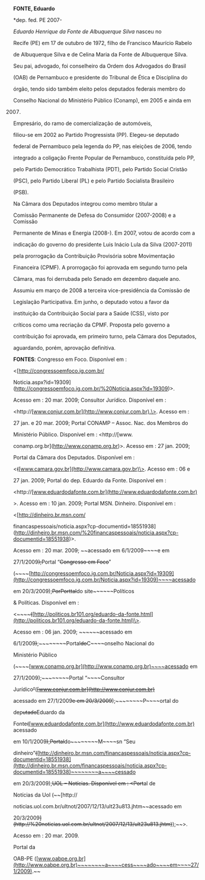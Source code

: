 **FONTE, Eduardo**



\*dep. fed. PE 2007-



*Eduardo Henrique da Fonte de Albuquerque Silva* nasceu no

Recife (PE) em 17 de outubro de 1972, filho de Francisco Maurício Rabelo

de Albuquerque Silva e de Celina Maria da Fonte de Albuquerque Silva.

Seu pai, advogado, foi conselheiro da Ordem dos Advogados do Brasil

(OAB) de Pernambuco e presidente do Tribunal de Ética e Disciplina do

órgão, tendo sido também eleito pelos deputados federais membro do

Conselho Nacional do Ministério Público (Conamp), em 2005 e ainda em

2007.



Empresário, do ramo de comercialização de automóveis,

filiou-se em 2002 ao Partido Progressista (PP). Elegeu-se deputado

federal de Pernambuco pela legenda do PP, nas eleições de 2006, tendo

integrado a coligação Frente Popular de Pernambuco, constituída pelo PP,

pelo Partido Democrático Trabalhista (PDT), pelo Partido Social Cristão

(PSC), pelo Partido Liberal (PL) e pelo Partido Socialista Brasileiro

(PSB).



Na Câmara dos Deputados integrou como membro titular a

Comissão Permanente de Defesa do Consumidor (2007-2008) e a Comissão

Permanente de Minas e Energia (2008-). Em 2007, votou de acordo com a

indicação do governo do presidente Luis Inácio Lula da Silva (2007-2011)

pela prorrogação da Contribuição Provisória sobre Movimentação

Financeira (CPMF). A prorrogação foi aprovada em segundo turno pela

Câmara, mas foi derrubada pelo Senado em dezembro daquele ano.



Assumiu em março de 2008 a terceira vice-presidência da Comissão de

Legislação Participativa. Em junho, o deputado votou a favor da

instituição da Contribuição Social para a Saúde (CSS), visto por

críticos como uma recriação da CPMF. Proposta pelo governo a

contribuição foi aprovada, em primeiro turno, pela Câmara dos Deputados,

aguardando, porém, aprovação definitiva.



**FONTES**: Congresso em Foco. Disponível em :

\<[http://congressoemfoco.ig.com.br/

Noticia.aspx?id=19309](http://congressoemfoco.ig.com.br/%20Noticia.aspx?id=19309)\>.

Acesso em : 20 mar. 2009; Consultor Jurídico. Disponível em :

\<http://[www.conjur.com.br](http://www.conjur.com.br).\>. Acesso em :

27 jan. e 20 mar. 2009; Portal CONAMP – Assoc. Nac. dos Membros do

Ministério Público. Disponível em : \<http://[www.

conamp.org.br](http://www.conamp.org.br)\>. Acesso em : 27 jan. 2009;

Portal da Câmara dos Deputados. Disponível em :

\<~~(~~[www.camara.gov.br](http://www.camara.gov.br)\>. Acesso em : 06 e

27 jan. 2009; Portal do dep. Eduardo da Fonte. Disponível em :

\<http://[www.eduardodafonte.com.br](http://www.eduardodafonte.com.br)

\>. Acesso em : 10 jan. 2009; Portal MSN. Dinheiro. Disponível em :

\<[http://dinheiro.br.msn.com/

financaspessoais/noticia.aspx?cp-documentid=18551938](http://dinheiro.br.msn.com/%20financaspessoais/noticia.aspx?cp-documentid=18551938)\>.

Acesso em : 20 mar. 2009; ~~acessado em 6/1/2009~~~~e em

27/1/2009~~~~);~~~~Portal “~~~~Congresso em Foco~~~~”

(~~~~[http://congressoemfoco.ig.com.br/Noticia.aspx?id=19309](http://congressoemfoco.ig.com.br/Noticia.aspx?id=19309)~~~~acessado

em 20/3/2009);~~~~~~~~P~~~~o~~~~r~~Port~~t~~al~~do site~~~~~~Políticos

& Políticas. Disponível em :

\<~~~~~~(~~[http://politicos.br101.org/eduardo-da-fonte.html](http://politicos.br101.org/eduardo-da-fonte.html)\>.

Acesso em : 06 jan. 2009; ~~~~~~acessado em

6/1/2009~~~~)~~~~;~~~~~~~~Portal~~~~do~~~~C~~~~onselho Nacional do

Ministério Público

(~~~~[www.conamp.org.br](http://www.conamp.org.br)~~~~acessado em

27/1/2009);~~~~~~~~Portal “~~~~Consultor

Jurídico~~~~“~~~~(~~~~[www.conjur.com.br](http://www.conjur.com.br)~~~~

acessado em 27/1/2009~~~~e em 20/3/2009~~~~);~~~~~~~~P~~~~ortal do

dep~~~~utado~~~~Eduardo da

Fonte~~~~(~~~~[www.eduardodafonte.com.br](http://www.eduardodafonte.com.br) acessado

em 10/1/2009~~~~)~~~~;~~~~~~~~Portal~~~~~~~~do~~~~~~~~M~~~~sn “Seu

dinheiro”~~~~(~~~~[http://dinheiro.br.msn.com/financaspessoais/noticia.aspx?cp-documentid=18551938](http://dinheiro.br.msn.com/financaspessoais/noticia.aspx?cp-documentid=18551938)~~~~~~~~a~~~~cessado

em 20/3/2009);~~UOL – Notícias. Disponível em : \<~~~~~~Port~~~~al de

Notícias da Uol (~~[http://

noticias.uol.com.br/ultnot/2007/12/13/ult23u813.jhtm~~acessado em

20/3/2009~~](http://%20noticias.uol.com.br/ultnot/2007/12/13/ult23u813.jhtm)~~);~~\>.

Acesso em : 20 mar. 2009.



Portal da

OAB-PE ([www.oabpe.org.br](http://www.oabpe.org.br)~~~~~~~~a~~~~cess~~~~ado~~~~em~~~~27/1/2009).~~

